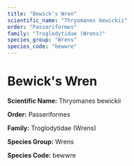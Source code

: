 ```yaml
---
title: "Bewick's Wren"
scientific_name: "Thryomanes bewickii"
order: "Passeriformes"
family: "Troglodytidae (Wrens)"
species_group: "Wrens"
species_code: "bewwre"
---
```


# Bewick's Wren

**Scientific Name:** Thryomanes bewickii

**Order:** Passeriformes

**Family:** Troglodytidae (Wrens)

**Species Group:** Wrens

**Species Code:** bewwre

